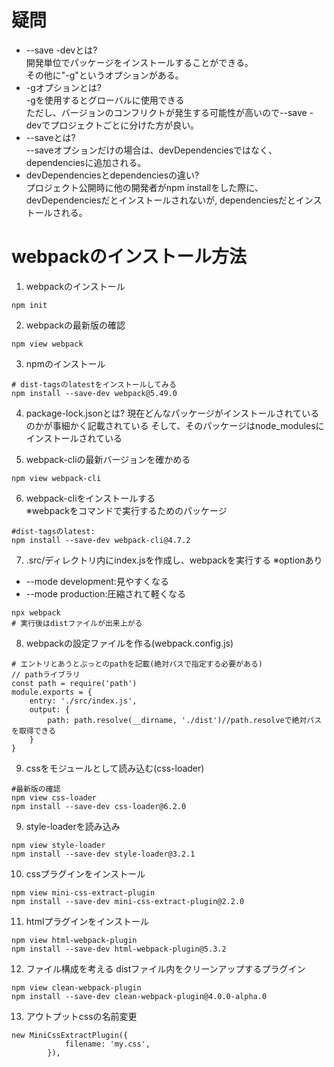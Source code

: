 # 疑問
- --save -devとは?<br>
開発単位でパッケージをインストールすることができる。<br>
その他に"-g"というオプションがある。
- -gオプションとは?<br>
-gを使用するとグローバルに使用できる<br>
ただし、バージョンのコンフリクトが発生する可能性が高いので--save -devでプロジェクトごとに分けた方が良い。
- --saveとは?<br>
--saveオプションだけの場合は、devDependenciesではなく、dependenciesに追加される。
- devDependenciesとdependenciesの違い?<br>
プロジェクト公開時に他の開発者がnpm installをした際に、devDependenciesだとインストールされないが,
dependenciesだとインストールされる。



# webpackのインストール方法
1. webpackのインストール
```
npm init
```

2. webpackの最新版の確認
```
npm view webpack
```

3. npmのインストール
```
# dist-tagsのlatestをインストールしてみる
npm install --save-dev webpack@5.49.0
```

4. package-lock.jsonとは?
現在どんなパッケージがインストールされているのかが事細かく記載されている
そして、そのパッケージはnode_modulesにインストールされている

5. webpack-cliの最新バージョンを確かめる
```
npm view webpack-cli
```

6. webpack-cliをインストールする<br>
※webpackをコマンドで実行するためのパッケージ
```
#dist-tagsのlatest:
npm install --save-dev webpack-cli@4.7.2
```

7. .src/ディレクトリ内にindex.jsを作成し、webpackを実行する
※optionあり
- --mode development:見やすくなる
- --mode production:圧縮されて軽くなる
```
npx webpack
# 実行後はdistファイルが出来上がる
```

8. webpackの設定ファイルを作る(webpack.config.js)
```
# エントリとあうとぷっとのpathを記載(絶対パスで指定する必要がある)
// pathライブラリ
const path = require('path')
module.exports = {
    entry: './src/index.js',
    output: {
        path: path.resolve(__dirname, './dist')//path.resolveで絶対パスを取得できる
    }
}
```

9. cssをモジュールとして読み込む(css-loader)
```
#最新版の確認
npm view css-loader
npm install --save-dev css-loader@6.2.0
```

9. style-loaderを読み込み
```
npm view style-loader
npm install --save-dev style-loader@3.2.1
```

10. cssプラグインをインストール
```
npm view mini-css-extract-plugin
npm install --save-dev mini-css-extract-plugin@2.2.0
```

11. htmlプラグインをインストール
```
npm view html-webpack-plugin
npm install --save-dev html-webpack-plugin@5.3.2
```

12. ファイル構成を考える
distファイル内をクリーンアップするプラグイン
```
npm view clean-webpack-plugin
npm install --save-dev clean-webpack-plugin@4.0.0-alpha.0
```

13. アウトプットcssの名前変更
```
new MiniCssExtractPlugin({
            filename: 'my.css',
        }),
```